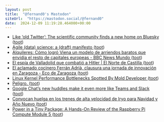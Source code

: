 ```yaml
---
layout: post
title:  "@fernand0's Mastodon"
siteUrl:  "https://mastodon.social/@fernand0"
date:  2024-12-09 11:19:28.464000+00:00
---
```

*  [Like ‘old Twitter’: The scientific community finds a new home on Bluesky   ](https://www.science.org/content/article/old-twitter-scientific-community-finds-new-home-bluesky) ([toot](https://mastodon.social/@fernand0/113622592288304297))
*  [Agile (data) science: a (draft) manifesto ](https://arxiv.org/abs/2104.1254) ([toot](https://mastodon.social/@fernand0/113622485470128403))
*  [Alquileres: Cómo logró Viena un modelo de arriendos baratos que envidia el resto de capitales europeas - BBC News Mundo ](https://www.bbc.com/mundo/articles/cvgx9gx7m0e) ([toot](https://mastodon.social/@fernand0/113622192720786341))
*  [El espía de Valladolid que combatió a Hitler \| El Norte de Castilla ](https://www.elnortedecastilla.es/valladolid/espia-valladolid-combatio-20210509084429-nt.htm) ([toot](https://mastodon.social/@fernand0/113621241652926947))
*  [El aclamado cocinero Ferrán Adrià, clausura una jornada de innovación en Zaragoza - Eco de Zaragoza ](https://ecodezaragoza.tv/el-aclamado-coicnero-ferran-adria-clausura-una-jornada-de-innovacion-en-zaragoza) ([toot](https://mastodon.social/@fernand0/113620454817641291))
*  [Linux Kernel Performance Bottlenecks Spotted By Mold Developer ](https://www.phoronix.com/news/Linux-Kernel-Bottlenecks-Mol) ([toot](https://mastodon.social/@fernand0/113618613397430541))
*  [Peligro. ](https://avecesunafoto.wordpress.com/2024/12/08/peligro) ([toot](https://mastodon.social/@fernand0/113618545066482137))
*  [Google Chat’s new huddles make it even more like Teams and Slack ](https://www.theverge.com/2024/11/27/24307767/google-chat-huddles-meet-video-call-workspace-updat) ([toot](https://mastodon.social/@fernand0/113618311722532480))
*  [Convocan huelga en los trenes de alta velocidad de Iryo para Navidad y Año Nuevo ](https://www.elperiodicodearagon.com/economia/2024/11/27/convocan-huelga-trenes-alta-velocidad-iryo-navidad-112091798.htm) ([toot](https://mastodon.social/@fernand0/113618057658663283))
*  [Power in a Tiny Package: A Hands-On Review of the Raspberry Pi Compute Module 5 ](https://www.hackster.io/news/power-in-a-tiny-package-a-hands-on-review-of-the-raspberry-pi-compute-module-5-aeef3feb741) ([toot](https://mastodon.social/@fernand0/113617807004808360))

